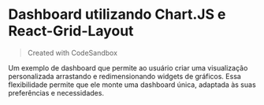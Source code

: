 # Dashboard utilizando Chart.JS e React-Grid-Layout
> Created with CodeSandbox

Um exemplo de dashboard que permite ao usuário criar uma visualização personalizada arrastando e redimensionando widgets de gráficos. Essa flexibilidade permite que ele monte uma dashboard única, adaptada às suas preferências e necessidades.
